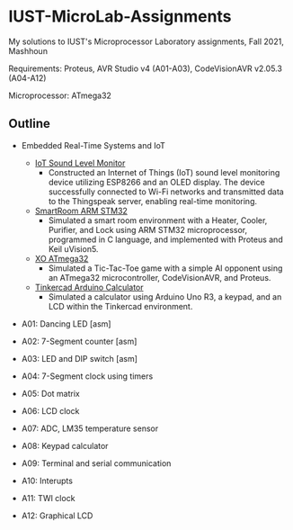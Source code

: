 # IUST-MicroLab-Assignments
My solutions to IUST's Microprocessor Laboratory assignments, Fall 2021, Mashhoun

Requirements: Proteus, AVR Studio v4 (A01-A03), CodeVisionAVR v2.05.3 (A04-A12)

Microprocessor: ATmega32


## Outline

- Embedded Real-Time Systems and IoT
  - [IoT Sound Level Monitor](https://github.com/ali-sedaghi/IoT-Sound-Level-Monitor)
    - Constructed an Internet of Things (IoT) sound level monitoring device utilizing ESP8266 and an OLED display. The device successfully connected to Wi-Fi networks and transmitted data to the Thingspeak server, enabling real-time monitoring.
  - [SmartRoom ARM STM32](https://github.com/ali-sedaghi/SmartRoom-ARM-STM32)
    - Simulated a smart room environment with a Heater, Cooler, Purifier, and Lock using ARM STM32 microprocessor, programmed in C language, and implemented with Proteus and Keil uVision5.
  - [XO ATmega32](https://github.com/ali-sedaghi/XO-ATmega32)
    - Simulated a Tic-Tac-Toe game with a simple AI opponent using an ATmega32 microcontroller, CodeVisionAVR, and Proteus.
  - [Tinkercad Arduino Calculator](https://github.com/ali-sedaghi/Tinkercad-Arduino-Calculator)
    - Simulated a calculator using Arduino Uno R3, a keypad, and an LCD within the Tinkercad environment.

- A01: Dancing LED [asm]
- A02: 7-Segment counter [asm]
- A03: LED and DIP switch [asm]
- A04: 7-Segment clock using timers
- A05: Dot matrix
- A06: LCD clock
- A07: ADC, LM35 temperature sensor
- A08: Keypad calculator
- A09: Terminal and serial communication
- A10: Interupts
- A11: TWI clock
- A12: Graphical LCD
